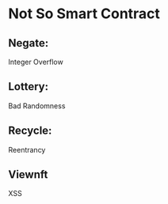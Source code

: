 # Not So Smart Contract

## Negate:
Integer Overflow
## Lottery:
Bad Randomness
## Recycle:
Reentrancy
## Viewnft
XSS
